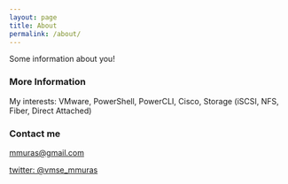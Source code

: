 ```yaml
---
layout: page
title: About
permalink: /about/
---
```


Some information about you!

### More Information

My interests: VMware, PowerShell, PowerCLI, Cisco, Storage (iSCSI, NFS, Fiber, Direct Attached)

### Contact me

[mmuras@gmail.com](mailto:mmuras@gmail.com)

[twitter: @vmse_mmuras](https://www.twitter.com/vmse_mmuras)

